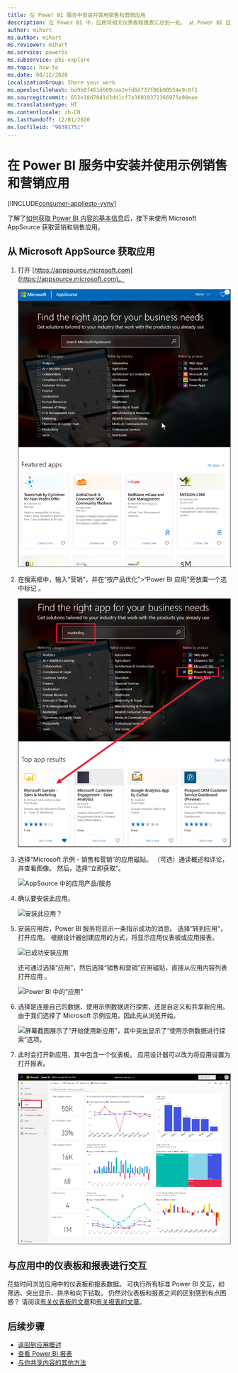 ```yaml
---
title: 在 Power BI 服务中安装并使用销售和营销应用
description: 在 Power BI 中，应用将相关仪表板和报表汇总到一处。 从 Power BI 应用市场安装销售和营销应用。
author: mihart
ms.author: mihart
ms.reviewer: mihart
ms.service: powerbi
ms.subservice: pbi-explore
ms.topic: how-to
ms.date: 08/12/2020
LocalizationGroup: Share your work
ms.openlocfilehash: ba9b0f461d609cea2efd6d737f86b00554e9c0f1
ms.sourcegitcommit: 653e18d7041d3dd1cf7a38010372366975a98eae
ms.translationtype: HT
ms.contentlocale: zh-CN
ms.lasthandoff: 12/01/2020
ms.locfileid: "96391751"
---
```

# <a name="install-and-use-the-sample-sales-and-marketing-app-in-the-power-bi-service"></a>在 Power BI 服务中安装并使用示例销售和营销应用

[!INCLUDE[consumer-appliesto-yyny](../includes/consumer-appliesto-yyny.md)]

了解了[如何获取 Power BI 内容的基本信息](end-user-app-view.md)后，接下来使用 Microsoft AppSource 获取营销和销售应用。 


## <a name="get-the-app-from-microsoft-appsource"></a>从 Microsoft AppSource 获取应用

1. 打开 [https://appsource.microsoft.com](https://appsource.microsoft.com)。

   ![打开 AppSource 站点  ](./media/end-user-app-marketing/power-bi-appsource.png)

1. 在搜索框中，输入“营销”，并在“按产品优化”>“Power BI 应用”旁放置一个选中标记 。 

    ![获取应用  ](./media/end-user-app-marketing/power-bi-search-appsource.png)


1. 选择“Microsoft 示例 - 销售和营销”的应用磁贴。 （可选）通读概述和评论，并查看图像。  然后，选择“立即获取”。

   ![AppSource 中的应用产品/服务](./media/end-user-app-marketing/power-bi-app-offering.png)

1. 确认要安装此应用。

   ![安装此应用？](./media/end-user-app-marketing/power-bi-installs.png)

5. 安装应用后，Power BI 服务将显示一条指示成功的消息。 选择“转到应用”，打开应用。 根据设计器创建应用的方式，将显示应用仪表板或应用报表。

    ![已成功安装应用 ](./media/end-user-app-marketing/power-bi-app-ready.png)

    还可通过选择“应用”，然后选择“销售和营销”应用磁贴，直接从应用内容列表打开应用 。

    ![Power BI 中的“应用”](./media/end-user-app-marketing/power-bi-sales-marketing.png)


6. 选择是连接自己的数据、使用示例数据进行探索，还是自定义和共享新应用。 由于我们选择了 Microsoft 示例应用，因此先从浏览开始。 

    ![屏幕截图展示了“开始使用新应用”，其中突出显示了“使用示例数据进行探索”选项。](./media/end-user-app-marketing/power-bi-explore-app.png)

7.  此时会打开新应用，其中包含一个仪表板。 应用设计器可以改为将应用设置为打开报表。  

    ![屏幕截图展示了应用的仪表板。](./media/end-user-app-marketing/power-bi-app-new.png)




## <a name="interact-with-the-dashboards-and-reports-in-the-app"></a>与应用中的仪表板和报表进行交互
花些时间浏览应用中的仪表板和报表数据。 可执行所有标准 Power BI 交互，如筛选、突出显示、排序和向下钻取。  仍然对仪表板和报表之间的区别感到有点困惑？  请阅读[有关仪表板的文章](end-user-dashboards.md)和[有关报表的文章](end-user-reports.md)。  




## <a name="next-steps"></a>后续步骤
* [返回到应用概述](end-user-apps.md)    
* [查看 Power BI 报表](end-user-report-open.md)    
* [与你共享内容的其他方法](end-user-shared-with-me.md)
